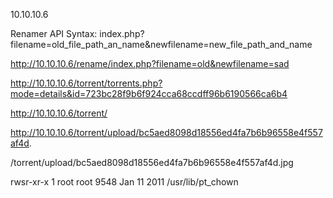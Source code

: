 10.10.10.6

Renamer API Syntax: index.php?filename=old_file_path_an_name&newfilename=new_file_path_and_name

http://10.10.10.6/rename/index.php?filename=old&newfilename=sad

http://10.10.10.6/torrent/torrents.php?mode=details&id=723bc28f9b6f924cca68ccdff96b6190566ca6b4

http://10.10.10.6/torrent/

http://10.10.10.6/torrent/upload/bc5aed8098d18556ed4fa7b6b96558e4f557af4d.

/torrent/upload/bc5aed8098d18556ed4fa7b6b96558e4f557af4d.jpg

rwsr-xr-x 1 root root 9548 Jan 11  2011 /usr/lib/pt_chown
